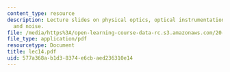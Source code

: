 ```yaml
---
content_type: resource
description: Lecture slides on physical optics, optical instrumentation, detectors,
  and noise.
file: /media/https%3A/open-learning-course-data-rc.s3.amazonaws.com/20-309-biological-engineering-ii-instrumentation-and-measurement-fall-2006/577a368ab1d38374e6cbaed236310e14_lec14.pdf
file_type: application/pdf
resourcetype: Document
title: lec14.pdf
uid: 577a368a-b1d3-8374-e6cb-aed236310e14
---
```

